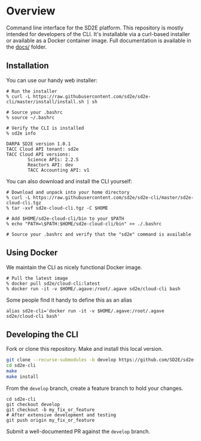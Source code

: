 
# Overview

Command line interface for the SD2E platform. This repository is mostly intended for developers of the CLI. It's installable via a curl-based installer or available as a Docker container image. Full documentation is available in the [docs/](docs/) folder.

## Installation

You can use our handy web installer:

```shell
# Run the installer
% curl -L https://raw.githubusercontent.com/sd2e/sd2e-cli/master/install/install.sh | sh

# Source your .bashrc
% source ~/.bashrc

# Verify the CLI is installed
% sd2e info

DARPA SD2E version 1.0.1
TACC Cloud API tenant: sd2e
TACC Cloud API versions:
        Science APIs: 2.2.5
        Reactors API: dev
        TACC Accounting API: v1
```

You can also download and install the CLI yourself:


```shell
# Download and unpack into your home directory
% curl -L https://raw.githubusercontent.com/sd2e/sd2e-cli/master/sd2e-cloud-cli.tgz
% tar -xvf sd2e-cloud-cli.tgz -C $HOME

# Add $HOME/sd2e-cloud-cli/bin to your $PATH
% echo "PATH=\$PATH:$HOME/sd2e-cloud-cli/bin" >> ./.bashrc

# Source your .bashrc and verify that the "sd2e" command is available

```

## Using Docker

We maintain the CLI as nicely functional Docker image.


```shell
# Pull the latest image
% docker pull sd2e/cloud-cli:latest
% docker run -it -v $HOME/.agave:/root/.agave sd2e/cloud-cli bash
```

Some people find it handy to define this as an alias

`alias sd2e-cli='docker run -it -v $HOME/.agave:/root/.agave sd2e/cloud-cli bash'`

## Developing the CLI

Fork or clone this repository. Make and install this local version.

```bash
git clone --recurse-submodules -b develop https://github.com/SD2E/sd2e-cli.git
cd sd2e-cli
make
make install
```

From the `develop` branch, create a feature branch to hold your changes.

```shell
cd sd2e-cli
git checkout develop
git checkout -b my_fix_or_feature
# After extensive development and testing
git push origin my_fix_or_feature
```

Submit a well-documented PR against the `develop` branch.
